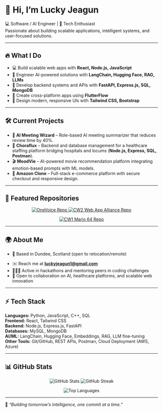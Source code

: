 # 👋 Hi, I’m Lucky Jeagun  

💻 Software / AI Engineer | 🚀 Tech Enthusiast  
Passionate about building scalable applications, intelligent systems, and user-focused solutions.  

---

## 🔥 What I Do
- 💻 Build scalable web apps with **React, Node.js, JavaScript**  
- 🤖 Engineer AI-powered solutions with **LangChain, Hugging Face, RAG, LLMs**  
- 🏥 Develop backend systems and APIs with **FastAPI, Express.js, SQL, MongoDB**  
- 📱 Create cross-platform apps using **FlutterFlow**  
- 🎨 Design modern, responsive UIs with **Tailwind CSS, Bootstrap**  

---

## 🛠 Current Projects
- 🧠 **AI Meeting Wizard** – Role-based AI meeting summarizer that reduces review time by 40%.  
- 🏥 **Choraflux** – Backend and database management for a healthcare staffing platform bridging hospitals and locums (**Node.js, Express, SQL, Postman**).  
- 🎬 **MoodVie** – AI-powered movie recommendation platform integrating emotion-based prompts with ML models.  
- 🛒 **Amazon Clone** – Full-stack e-commerce platform with secure checkout and responsive design.  

---

## 📌 Featured Repositories

<p align="center">
  <a href="https://github.com/newdawnera/onevoice">
    <img src="https://github-readme-stats.vercel.app/api/pin/?username=newdawnera&repo=onevoice&theme=radical" alt="OneVoice Repo" />
  </a>
  <a href="https://github.com/newdawnera/cw2-web-application-development-project-alliance">
    <img src="https://github-readme-stats.vercel.app/api/pin/?username=newdawnera&repo=cw2-web-application-development-project-alliance&theme=radical" alt="CW2 Web App Alliance Repo" />
  </a>
</p>

<p align="center">
  <a href="https://github.com/newdawnera/cw1-web-development-project-mario-64">
    <img src="https://github-readme-stats.vercel.app/api/pin/?username=newdawnera&repo=cw1-web-development-project-mario-64&theme=radical" alt="CW1 Mario 64 Repo" />
  </a>
</p>


---

## 🌍 About Me
- 📍 Based in Dundee, Scotland (open to relocation/remote)  
<!-- - 🖥️ Portfolio: [your-portfolio-link] --> 
- ✉️ Reach me at **luckyjeagun1@gmail.com**  
- 🧑🏾‍🏫 Active in hackathons and mentoring peers in coding challenges  
- 🤝 Open to collaboration on AI, healthcare platforms, and scalable web innovation  

---

## ⚡ Tech Stack
**Languages:** Python, JavaScript, C++, SQL  
**Frontend:** React, Tailwind CSS  
**Backend:** Node.js, Express.js, FastAPI  
**Databases:** MySQL, MongoDB  
**AI/ML:** LangChain, Hugging Face, Embeddings, RAG, LLM fine-tuning  
**Other Tools:** Git/GitHub, REST APIs, Postman, Cloud Deployment (AWS, Azure)  

---

## 📊 GitHub Stats

<p align="center">
  <img src="https://github-readme-stats.vercel.app/api?username=newdawnera&show_icons=true&theme=radical" alt="GitHub Stats" />

  <img src="https://streak-stats.demolab.com/?user=newdawnera&theme=radical" alt="GitHub Streak" />
</p>

<p align="center">
  <img src="https://github-readme-stats.vercel.app/api/top-langs/?username=newdawnera&layout=compact&theme=radical" alt="Top Languages" />
</p>

---

🚀 *“Building tomorrow’s intelligence, one commit at a time.”*  
